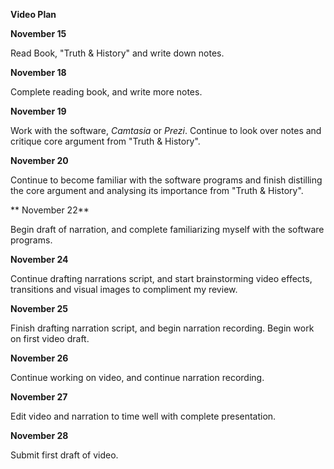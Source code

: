 **Video Plan**

**November 15**

Read Book, "Truth & History" and write down notes. 

**November 18**

Complete reading book, and write more notes. 

**November 19**

Work with the software, *Camtasia* or *Prezi*. Continue to look over notes and critique core argument from "Truth & History".

**November 20** 

Continue to become familiar with the software programs and finish distilling the core argument and analysing its importance from "Truth & History".

** November 22**

Begin draft of narration, and complete familiarizing myself with the software programs. 

**November 24**

Continue drafting narrations script, and start brainstorming video effects, transitions and visual images to compliment my review.

**November 25**

Finish drafting narration script, and begin narration recording. Begin work on first video draft. 

**November 26**

Continue working on video, and continue narration recording. 

**November 27**

Edit video and narration to time well with complete presentation.

**November 28**

Submit first draft of video. 
